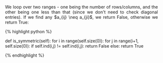 <div style="text-align: justify">
<p>We loop over two ranges - one being the number of rows/columns, and the
other being one less than that (since we don't need to check diagonal entries).
If we find any $a_{ij} \neq a_{ji}$, we return False, otherwise we return
True:</p>
</div>

{% highlight python %}

def is_symmetric(self):
    for i in range(self.size(0)):
        for j in range(i+1, self.size(0)):
            if self.ind(i,j) != self.ind(i,j):
                return False
    else:
        return True

{% endhighlight %}
